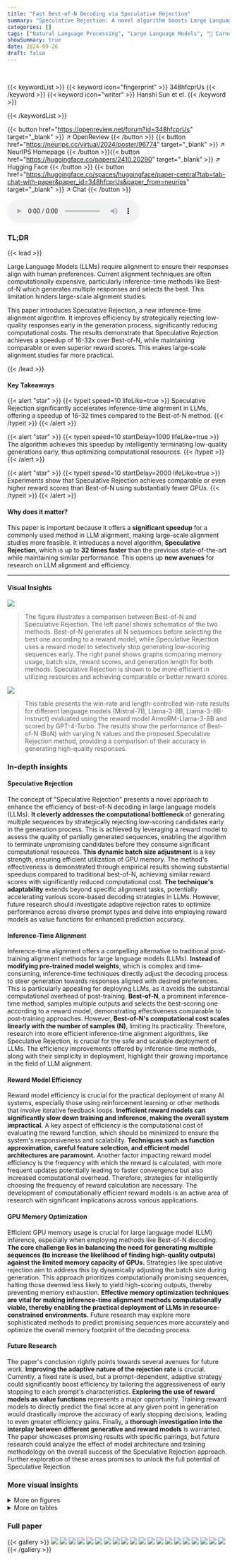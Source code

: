```yaml
---
title: "Fast Best-of-N Decoding via Speculative Rejection"
summary: "Speculative Rejection: A novel algorithm boosts Large Language Model (LLM) alignment by speeding up inference-time alignment by 16-32x!"
categories: []
tags: ["Natural Language Processing", "Large Language Models", "🏢 Carnegie Mellon University",]
showSummary: true
date: 2024-09-26
draft: false
---
```


<br>

{{< keywordList >}}
{{< keyword icon="fingerprint" >}} 348hfcprUs {{< /keyword >}}
{{< keyword icon="writer" >}} Hanshi Sun et el. {{< /keyword >}}
 
{{< /keywordList >}}

{{< button href="https://openreview.net/forum?id=348hfcprUs" target="_blank" >}}
↗ OpenReview
{{< /button >}}
{{< button href="https://neurips.cc/virtual/2024/poster/96774" target="_blank" >}}
↗ NeurIPS Homepage
{{< /button >}}{{< button href="https://huggingface.co/papers/2410.20290" target="_blank" >}}
↗ Hugging Face
{{< /button >}}
{{< button href="https://huggingface.co/spaces/huggingface/paper-central?tab=tab-chat-with-paper&paper_id=348hfcprUs&paper_from=neurips" target="_blank" >}}
↗ Chat
{{< /button >}}



<audio controls>
    <source src="https://ai-paper-reviewer.com/348hfcprUs/podcast.wav" type="audio/wav">
    Your browser does not support the audio element.
</audio>


### TL;DR


{{< lead >}}

Large Language Models (LLMs) require alignment to ensure their responses align with human preferences.  Current alignment techniques are often computationally expensive, particularly inference-time methods like Best-of-N which generates multiple responses and selects the best. This limitation hinders large-scale alignment studies. 

This paper introduces Speculative Rejection, a new inference-time alignment algorithm.  It improves efficiency by strategically rejecting low-quality responses early in the generation process, significantly reducing computational costs.  The results demonstrate that Speculative Rejection achieves a speedup of 16-32x over Best-of-N, while maintaining comparable or even superior reward scores.  This makes large-scale alignment studies far more practical.

{{< /lead >}}


#### Key Takeaways

{{< alert "star" >}}
{{< typeit speed=10 lifeLike=true >}} Speculative Rejection significantly accelerates inference-time alignment in LLMs, offering a speedup of 16-32 times compared to the Best-of-N method. {{< /typeit >}}
{{< /alert >}}

{{< alert "star" >}}
{{< typeit speed=10 startDelay=1000 lifeLike=true >}} The algorithm achieves this speedup by intelligently terminating low-quality generations early, thus optimizing computational resources. {{< /typeit >}}
{{< /alert >}}

{{< alert "star" >}}
{{< typeit speed=10 startDelay=2000 lifeLike=true >}} Experiments show that Speculative Rejection achieves comparable or even higher reward scores than Best-of-N using substantially fewer GPUs. {{< /typeit >}}
{{< /alert >}}

#### Why does it matter?
This paper is important because it offers a **significant speedup** for a commonly used method in LLM alignment, making large-scale alignment studies more feasible.  It introduces a novel algorithm, **Speculative Rejection**, which is up to **32 times faster** than the previous state-of-the-art while maintaining similar performance. This opens up **new avenues** for research on LLM alignment and efficiency.

------
#### Visual Insights



![](https://ai-paper-reviewer.com/348hfcprUs/figures_1_1.jpg)

> The figure illustrates a comparison between Best-of-N and Speculative Rejection.  The left panel shows schematics of the two methods. Best-of-N generates all N sequences before selecting the best one according to a reward model, while Speculative Rejection uses a reward model to selectively stop generating low-scoring sequences early.  The right panel shows graphs comparing memory usage, batch size, reward scores, and generation length for both methods.  Speculative Rejection is shown to be more efficient in utilizing resources and achieving comparable or better reward scores.





![](https://ai-paper-reviewer.com/348hfcprUs/tables_7_1.jpg)

> This table presents the win-rate and length-controlled win-rate results for different language models (Mistral-7B, Llama-3-8B, Llama-3-8B-Instruct) evaluated using the reward model ArmoRM-Llama-3-8B and scored by GPT-4-Turbo.  The results show the performance of Best-of-N (BoN) with varying N values and the proposed Speculative Rejection method, providing a comparison of their accuracy in generating high-quality responses.





### In-depth insights


#### Speculative Rejection
The concept of "Speculative Rejection" presents a novel approach to enhance the efficiency of best-of-N decoding in large language models (LLMs).  **It cleverly addresses the computational bottleneck** of generating multiple sequences by strategically rejecting low-scoring candidates early in the generation process. This is achieved by leveraging a reward model to assess the quality of partially generated sequences, enabling the algorithm to terminate unpromising candidates before they consume significant computational resources.  **This dynamic batch size adjustment** is a key strength, ensuring efficient utilization of GPU memory. The method's effectiveness is demonstrated through empirical results showing substantial speedups compared to traditional best-of-N, achieving similar reward scores with significantly reduced computational cost.  **The technique's adaptability** extends beyond specific alignment tasks, potentially accelerating various score-based decoding strategies in LLMs. However, future research should investigate adaptive rejection rates to optimize performance across diverse prompt types and delve into employing reward models as value functions for enhanced prediction accuracy.

#### Inference-Time Alignment
Inference-time alignment offers a compelling alternative to traditional post-training alignment methods for large language models (LLMs).  **Instead of modifying pre-trained model weights**, which is complex and time-consuming, inference-time techniques directly adjust the decoding process to steer generation towards responses aligned with desired preferences.  This is particularly appealing for deploying LLMs, as it avoids the substantial computational overhead of post-training.  **Best-of-N**, a prominent inference-time method, samples multiple outputs and selects the best-scoring one according to a reward model, demonstrating effectiveness comparable to post-training approaches. However, **Best-of-N's computational cost scales linearly with the number of samples (N)**, limiting its practicality.  Therefore, research into more efficient inference-time alignment algorithms, like Speculative Rejection, is crucial for the safe and scalable deployment of LLMs. The efficiency improvements offered by inference-time methods, along with their simplicity in deployment, highlight their growing importance in the field of LLM alignment.

#### Reward Model Efficiency
Reward model efficiency is crucial for the practical deployment of many AI systems, especially those using reinforcement learning or other methods that involve iterative feedback loops.  **Inefficient reward models can significantly slow down training and inference, making the overall system impractical.**  A key aspect of efficiency is the computational cost of evaluating the reward function, which should be minimized to ensure the system's responsiveness and scalability.  **Techniques such as function approximation, careful feature selection, and efficient model architectures are paramount.** Another factor impacting reward model efficiency is the frequency with which the reward is calculated, with more frequent updates potentially leading to faster convergence but also increased computational overhead. Therefore, strategies for intelligently choosing the frequency of reward calculation are necessary. The development of computationally efficient reward models is an active area of research with significant implications across various applications.

#### GPU Memory Optimization
Efficient GPU memory usage is crucial for large language model (LLM) inference, especially when employing methods like Best-of-N decoding.  **The core challenge lies in balancing the need for generating multiple sequences (to increase the likelihood of finding high-quality outputs) against the limited memory capacity of GPUs.**  Strategies like speculative rejection aim to address this by dynamically adjusting the batch size during generation. This approach prioritizes computationally promising sequences, halting those deemed less likely to yield high-scoring outputs, thereby preventing memory exhaustion.  **Effective memory optimization techniques are vital for making inference-time alignment methods computationally viable, thereby enabling the practical deployment of LLMs in resource-constrained environments.**  Future research may explore more sophisticated methods to predict promising sequences more accurately and optimize the overall memory footprint of the decoding process.

#### Future Research
The paper's conclusion rightly points towards several avenues for future work. **Improving the adaptive nature of the rejection rate** is crucial.  Currently, a fixed rate is used, but a prompt-dependent, adaptive strategy could significantly boost efficiency by tailoring the aggressiveness of early stopping to each prompt's characteristics.  **Exploring the use of reward models as value functions** represents a major opportunity.  Training reward models to directly predict the final score at any given point in generation would drastically improve the accuracy of early stopping decisions, leading to even greater efficiency gains.  Finally, a **thorough investigation into the interplay between different generative and reward models** is warranted. The paper showcases promising results with specific pairings, but future research could analyze the effect of model architecture and training methodology on the overall success of the Speculative Rejection approach.  Further exploration of these areas promises to unlock the full potential of Speculative Rejection.


### More visual insights

<details>
<summary>More on figures
</summary>


![](https://ai-paper-reviewer.com/348hfcprUs/figures_4_1.jpg)

> This figure shows the correlation between partial rewards (rewards calculated at a certain point during text generation, using 256 tokens) and final rewards (rewards of the completed text). The scatter plot shows that the partial rewards are positively correlated with the final rewards, supporting the idea that the quality of a response can be predicted early in the generation process.  The blue line represents an Ordinary Least Squares (OLS) regression fit to the data, illustrating the trend. The shaded blue region shows the confidence interval of the regression, and the red dot highlights the response with the highest final reward. The vertical red dashed line indicates a threshold based on the partial reward of the best response, suggesting a point where generations with lower partial scores could be safely stopped, thereby improving computational efficiency without losing the best responses.


![](https://ai-paper-reviewer.com/348hfcprUs/figures_15_1.jpg)

> This figure shows the Pearson and Kendall’s Tau correlation coefficients between partial and final rewards for different decision token lengths.  The data is from 100 randomly sampled prompts from the AlpacaFarm-Eval dataset, with responses generated using Llama3-8b-Instruct and rewards evaluated using Mistral-7B-RM. The violin plots illustrate the distribution of correlation coefficients across prompts for each decision token length, showing the strength of the relationship between the early and final scores.


</details>




<details>
<summary>More on tables
</summary>


![](https://ai-paper-reviewer.com/348hfcprUs/tables_8_1.jpg)
> This table presents the win-rate (WR) and length-controlled win-rate (LC-WR) results for different language models (Mistral-7B, Llama-3-8B, Llama-3-8B-Instruct) using various settings.  The win-rates are calculated against a baseline Best-of-N (BoN) method with different values of N (120, 240, 480, 960, 1920, 3840) and are compared to the proposed SPECULATIVE REJECTION method with a rejection rate (α) of 0.5.  The reward model used for scoring is ArmoRM-Llama-3-8B, and GPT-4-Turbo is used for evaluation.  The results demonstrate the relative performance of the proposed method against the baseline BoN.

![](https://ai-paper-reviewer.com/348hfcprUs/tables_9_1.jpg)
> This table presents the win-rate and length-controlled win-rate results for different language models (Mistral-7B, Llama-3-8B, Llama-3-8B-Instruct) evaluated using GPT-4-Turbo. The models' performance is compared against the Best-of-N baseline (BoN) with varying values of N (120, 240, 480, 960, 1920, 3840) and Speculative Rejection (Ours) with a rejection rate of 0.5. Win-rate signifies the percentage of times a model's generated response is preferred over the Best-of-N response, while length-controlled win-rate accounts for response length differences.

</details>




### Full paper

{{< gallery >}}
<img src="https://ai-paper-reviewer.com/348hfcprUs/1.png" class="grid-w50 md:grid-w33 xl:grid-w25" />
<img src="https://ai-paper-reviewer.com/348hfcprUs/2.png" class="grid-w50 md:grid-w33 xl:grid-w25" />
<img src="https://ai-paper-reviewer.com/348hfcprUs/3.png" class="grid-w50 md:grid-w33 xl:grid-w25" />
<img src="https://ai-paper-reviewer.com/348hfcprUs/4.png" class="grid-w50 md:grid-w33 xl:grid-w25" />
<img src="https://ai-paper-reviewer.com/348hfcprUs/5.png" class="grid-w50 md:grid-w33 xl:grid-w25" />
<img src="https://ai-paper-reviewer.com/348hfcprUs/6.png" class="grid-w50 md:grid-w33 xl:grid-w25" />
<img src="https://ai-paper-reviewer.com/348hfcprUs/7.png" class="grid-w50 md:grid-w33 xl:grid-w25" />
<img src="https://ai-paper-reviewer.com/348hfcprUs/8.png" class="grid-w50 md:grid-w33 xl:grid-w25" />
<img src="https://ai-paper-reviewer.com/348hfcprUs/9.png" class="grid-w50 md:grid-w33 xl:grid-w25" />
<img src="https://ai-paper-reviewer.com/348hfcprUs/10.png" class="grid-w50 md:grid-w33 xl:grid-w25" />
<img src="https://ai-paper-reviewer.com/348hfcprUs/11.png" class="grid-w50 md:grid-w33 xl:grid-w25" />
<img src="https://ai-paper-reviewer.com/348hfcprUs/12.png" class="grid-w50 md:grid-w33 xl:grid-w25" />
<img src="https://ai-paper-reviewer.com/348hfcprUs/13.png" class="grid-w50 md:grid-w33 xl:grid-w25" />
<img src="https://ai-paper-reviewer.com/348hfcprUs/14.png" class="grid-w50 md:grid-w33 xl:grid-w25" />
<img src="https://ai-paper-reviewer.com/348hfcprUs/15.png" class="grid-w50 md:grid-w33 xl:grid-w25" />
<img src="https://ai-paper-reviewer.com/348hfcprUs/16.png" class="grid-w50 md:grid-w33 xl:grid-w25" />
<img src="https://ai-paper-reviewer.com/348hfcprUs/17.png" class="grid-w50 md:grid-w33 xl:grid-w25" />
<img src="https://ai-paper-reviewer.com/348hfcprUs/18.png" class="grid-w50 md:grid-w33 xl:grid-w25" />
<img src="https://ai-paper-reviewer.com/348hfcprUs/19.png" class="grid-w50 md:grid-w33 xl:grid-w25" />
<img src="https://ai-paper-reviewer.com/348hfcprUs/20.png" class="grid-w50 md:grid-w33 xl:grid-w25" />
{{< /gallery >}}
